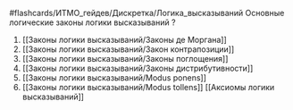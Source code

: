 #flashcards/ИТМО_гейдев/Дискретка/Логика_высказываний
Основные логические законы логики высказываний
?
1. [[Законы логики высказываний/Законы де Моргана]]
2. [[Законы логики высказываний/Закон контрапозиции]]
3. [[Законы логики высказываний/Законы поглощения]]
4. [[Законы логики высказываний/Законы дистрибутивности]]
5. [[Законы логики высказываний/Modus ponens]]
6. [[Законы логики высказываний/Modus tollens]]
[[Аксиомы логики высказываний]]

